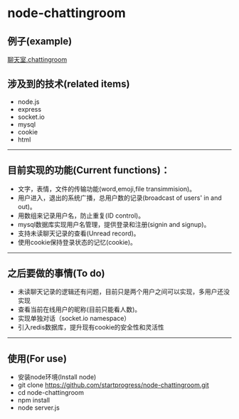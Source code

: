 # node-chattingroom

## 例子(example)
[聊天室,chattingroom](http://test.andrewzhang.cn/)

## 涉及到的技术(related items)
* node.js
* express
* socket.io
* mysql
* cookie
* html

***

## 目前实现的功能(Current functions)：
* 文字，表情，文件的传输功能(word,emoji,file transimmision)。
* 用户进入，退出的系统广播，总用户数的记录(broadcast of users' in and out)。
* 用数组来记录用户名，防止重复(ID control)。
* mysql数据库实现用户名管理，提供登录和注册(signin and signup)。
* 支持未读聊天记录的查看(Unread record)。
* 使用cookie保持登录状态的记忆(cookie)。

***

## 之后要做的事情(To do)
* 未读聊天记录的逻辑还有问题，目前只是两个用户之间可以实现，多用户还没实现
* 查看当前在线用户的昵称(目前只能看人数)。
* 实现单独对话（socket.io namespace）
* 引入redis数据库，提升现有cookie的安全性和灵活性

***

## 使用(For use)
* 安装node环境(Install node)
* git clone https://github.com/startprogress/node-chattingroom.git
* cd node-chattingroom
* npm install 
* node server.js
